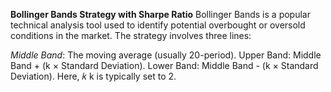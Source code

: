 **Bollinger Bands Strategy with Sharpe Ratio**
Bollinger Bands is a popular technical analysis tool used to identify potential overbought or oversold conditions in the market. The strategy involves three lines:

*Middle Band*: The moving average (usually 20-period).
Upper Band: Middle Band + (k × Standard Deviation).
Lower Band: Middle Band - (k × Standard Deviation).
Here, 
𝑘
k is typically set to 2.
